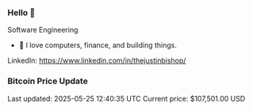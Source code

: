### Hello 🤙  

Software Engineering

- 🔭 I love computers, finance, and building things.
  
LinkedIn: https://www.linkedin.com/in/thejustinbishop/  

































































































































































































































































































































































































































### Bitcoin Price Update
Last updated: 2025-05-25 12:40:35 UTC
Current price: $107,501.00 USD
